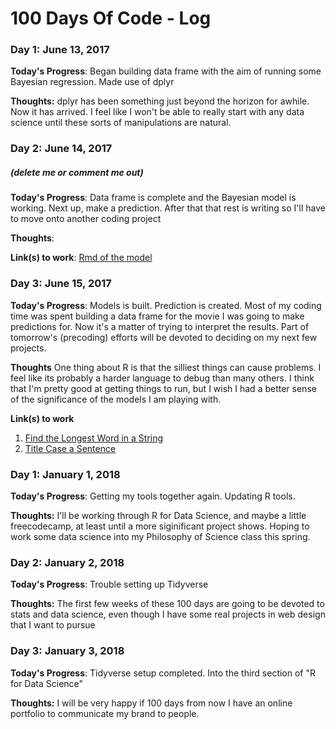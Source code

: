 # 100 Days Of Code - Log

### Day 1: June 13, 2017 


**Today's Progress**: Began building data frame with the aim of running some Bayesian regression. Made use of dplyr

**Thoughts:**  dplyr has been something just beyond the horizon for awhile. Now it has arrived. I feel like I won't be able to really start with any data science until these sorts of manipulations are natural. 



### Day 2: June 14, 2017 
##### (delete me or comment me out)

**Today's Progress**: Data frame is complete and the Bayesian model is working. Next up, make a prediction. After that that rest is writing so I'll have to move onto another coding project

**Thoughts**:

**Link(s) to work**: [Rmd of the model](bayesian_project.Rmd)


### Day 3: June 15, 2017

**Today's Progress**: Models is built. Prediction is created. Most of my coding time was spent building a data frame for the movie I was going to make predictions for. Now it's a matter of trying to interpret the results. Part of tomorrow's (precoding) efforts will be devoted to deciding on my next few projects. 

**Thoughts** One thing about R is that the silliest things can cause problems. I feel like its probably a harder language to debug than many others. I think that I'm pretty good at getting things to run, but I wish I had a better sense of the significance of the models I am playing with. 

**Link(s) to work**
1. [Find the Longest Word in a String](https://www.freecodecamp.com/challenges/find-the-longest-word-in-a-string)
2. [Title Case a Sentence](https://www.freecodecamp.com/challenges/title-case-a-sentence)

### Day 1: January 1, 2018 


**Today's Progress**: Getting my tools together again. Updating R tools. 

**Thoughts:**  I'll be working through R for Data Science, and maybe a little freecodecamp, at least until a more siginificant project shows. Hoping to work some data science into my Philosophy of Science class this spring. 

### Day 2: January 2, 2018 


**Today's Progress**: Trouble setting up Tidyverse 

**Thoughts:** The first few weeks of these 100 days are going to be devoted to stats and data science, even though I have some real projects in web design that I want to pursue  

### Day 3: January 3, 2018 


**Today's Progress**: Tidyverse setup completed. Into the third section of "R for Data Science" 

**Thoughts:**   I will be very happy if 100 days from now I have an online portfolio to communicate my brand to people. 
